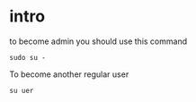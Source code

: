 # intro

to become admin you should use this command

    sudo su -

To become another regular user

    su uer
